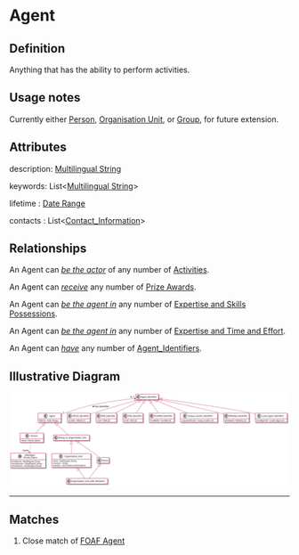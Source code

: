 # Agent

## Definition
Anything that has the ability to perform activities.

## Usage notes
Currently either [Person](../entities/Person.md), 
[Organisation Unit](../entities/Organisation_Unit.md),
or [Group](../entities/Group.md),
for future extension.

## Attributes
description: [Multilingual String](../datatypes/Multilingual_String.md)

keywords: List<[Multilingual String](../datatypes/Multilingual_String.md)>

lifetime : [Date Range](../datatypes/Date_Range.md)

contacts : List<[Contact_Information](../datatypes/Contact_Information.md)>

## Relationships
<a name="rel__activity">An Agent can *[be the actor](../entities/Activity.md#user-content-rel__actor)* of any number of [Activities](../entities/Activity.md).</a>

<a name="rel__receives">An Agent can *[receive](../entities/Prize_Award.md#user-content-rel__recipient)* any number of [Prize Awards](../entities/Prize_Award.md).</a>

<a name="rel__in-expertise-and-skills-possession">An Agent can *[be the agent in](../entities/Expertise_and_Skills_Possession.md#user-content-rel__by-agent)* any number of [Expertise and Skills Possessions](../entities/Expertise_and_Skills_Possession.md).</a>

<a name="rel__in-expertise-and-time-and-effort">An Agent can *[be the agent in](../entities/Expertise_and_Time_and_Effort.md#user-content-rel__agent)* any number of [Expertise and Time and Effort](../entities/Expertise_and_Time_and_Effort.md).</a>

<a name="rel__has-identifier">An Agent can *[have](../entities/Agent_Identifier.md#user-content-rel__is-assigned-to)* any number of [Agent_Identifiers](../entities/Agent_Identifier.md).</a>

## Illustrative Diagram
![The Agent diagram](../diagrams/agent.svg)

---
## Matches
1. Close match of [FOAF Agent](http://xmlns.com/foaf/spec/#term_Agent) 
